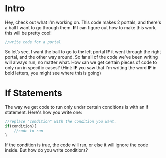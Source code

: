 # Intro
Hey, check out what I'm working on. This code makes 2 portals, and there's a ball I want to go through them. **If** I can figure out how to make this work, this will be pretty cool!
```js
//write code for a portal
```
So let’s see, I want the ball to go to the left portal **IF** it went through the right portal, and the other way around. So far all of the code we've been writing will always run, no matter what. How can we get certain pieces of code to only run in specific cases? (Hint: **IF** you saw that I'm writing the word **IF** in bold letters, you might see where this is going)

# If Statements
The way we get code to run only under certain conditions is with an if statement. Here's how you write one:
```js
//replace "condition" with the condition you want.
if(condition){
    //code to run
}
```
If the condition is true, the code will run, or else it will ignore the code inside. But how do you write conditions?
